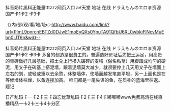 抖音奶片黑料正能量tttzzz网页入口
а√天堂 地址 在线
ドラえもんのエロま资源
国产卡1卡2 卡3卡


《/内/部/观/看/地/址👉http://www.baidu.com/link?url=PImL9pnrcnEBTZd0DJwE1moEyQXs0YpuTA91QfbU6RL0wbkiFlNcvMuEbn0iJT6n&wd》--

抖音奶片黑料正能量tttzzz网页入口
а√天堂 地址 在线
ドラえもんのエロま资源
国产卡1卡2 卡3卡
茅舍的创造是很费工的。普遍选好房址后先把土运足，用高贵的青砖做好几层基础，把土兑上行掺入碾碎的麦秸（俗名粘草）用脚踏成均勺的硬泥，用叉子在砖基上搭泥墙，跟着泥墙莫大减少，就须要停上几天用叉子在墙面上左右的划，或轻或重以去余赘，休整墙体，使墙面越发笔直平坦，另一上面也是在等候墙体枯燥，以备连接加高。
	咱们都是一尾失语的鱼，在质朴的蓝海里往返。题记





日产乱码卡一卡2卡三卡四忘忧草乱码卡2卡三卡4卡嘟嘟嘟www免费高清在线直播精品一卡2卡三卡4卡分区

